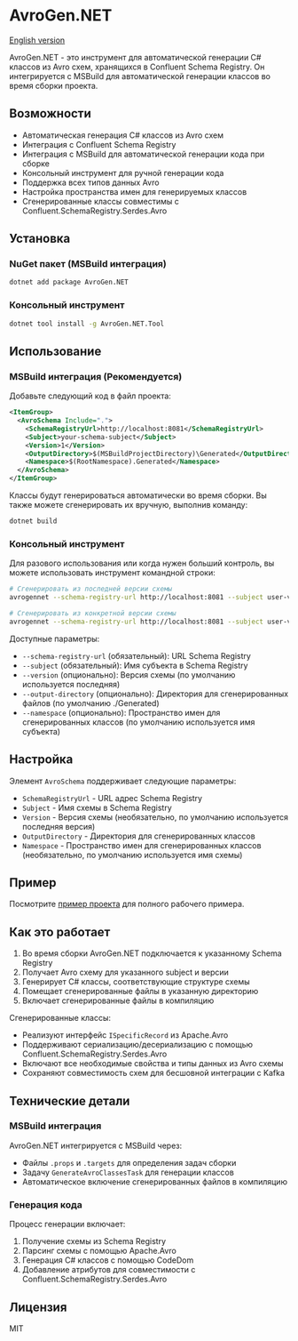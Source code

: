 # AvroGen.NET

[English version](README.md)

AvroGen.NET - это инструмент для автоматической генерации C# классов из Avro схем, хранящихся в Confluent Schema Registry. Он интегрируется с MSBuild для автоматической генерации классов во время сборки проекта.

## Возможности

- Автоматическая генерация C# классов из Avro схем
- Интеграция с Confluent Schema Registry
- Интеграция с MSBuild для автоматической генерации кода при сборке
- Консольный инструмент для ручной генерации кода
- Поддержка всех типов данных Avro
- Настройка пространства имен для генерируемых классов
- Сгенерированные классы совместимы с Confluent.SchemaRegistry.Serdes.Avro

## Установка

### NuGet пакет (MSBuild интеграция)

```bash
dotnet add package AvroGen.NET
```

### Консольный инструмент

```bash
dotnet tool install -g AvroGen.NET.Tool
```

## Использование

### MSBuild интеграция (Рекомендуется)

Добавьте следующий код в файл проекта:

```xml
<ItemGroup>
  <AvroSchema Include=".">
    <SchemaRegistryUrl>http://localhost:8081</SchemaRegistryUrl>
    <Subject>your-schema-subject</Subject>
    <Version>1</Version>
    <OutputDirectory>$(MSBuildProjectDirectory)\Generated</OutputDirectory>
    <Namespace>$(RootNamespace).Generated</Namespace>
  </AvroSchema>
</ItemGroup>
```

Классы будут генерироваться автоматически во время сборки. Вы также можете сгенерировать их вручную, выполнив команду:

```bash
dotnet build
```

### Консольный инструмент

Для разового использования или когда нужен больший контроль, вы можете использовать инструмент командной строки:

```bash
# Сгенерировать из последней версии схемы
avrogennet --schema-registry-url http://localhost:8081 --subject user-value --output-directory ./Generated

# Сгенерировать из конкретной версии схемы
avrogennet --schema-registry-url http://localhost:8081 --subject user-value --version 1 --output-directory ./Generated --namespace MyCompany.Models
```

Доступные параметры:
- `--schema-registry-url` (обязательный): URL Schema Registry
- `--subject` (обязательный): Имя субъекта в Schema Registry
- `--version` (опционально): Версия схемы (по умолчанию используется последняя)
- `--output-directory` (опционально): Директория для сгенерированных файлов (по умолчанию ./Generated)
- `--namespace` (опционально): Пространство имен для сгенерированных классов (по умолчанию используется имя субъекта)

## Настройка

Элемент `AvroSchema` поддерживает следующие параметры:

- `SchemaRegistryUrl` - URL адрес Schema Registry
- `Subject` - Имя схемы в Schema Registry
- `Version` - Версия схемы (необязательно, по умолчанию используется последняя версия)
- `OutputDirectory` - Директория для сгенерированных классов
- `Namespace` - Пространство имен для сгенерированных классов (необязательно, по умолчанию используется имя схемы)

## Пример

Посмотрите [пример проекта](examples/AvroGen.NET.Example) для полного рабочего примера.

## Как это работает

1. Во время сборки AvroGen.NET подключается к указанному Schema Registry
2. Получает Avro схему для указанного subject и версии
3. Генерирует C# классы, соответствующие структуре схемы
4. Помещает сгенерированные файлы в указанную директорию
5. Включает сгенерированные файлы в компиляцию

Сгенерированные классы:
- Реализуют интерфейс `ISpecificRecord` из Apache.Avro
- Поддерживают сериализацию/десериализацию с помощью Confluent.SchemaRegistry.Serdes.Avro
- Включают все необходимые свойства и типы данных из Avro схемы
- Сохраняют совместимость схем для бесшовной интеграции с Kafka

## Технические детали

### MSBuild интеграция

AvroGen.NET интегрируется с MSBuild через:
- Файлы `.props` и `.targets` для определения задач сборки
- Задачу `GenerateAvroClassesTask` для генерации классов
- Автоматическое включение сгенерированных файлов в компиляцию

### Генерация кода

Процесс генерации включает:
1. Получение схемы из Schema Registry
2. Парсинг схемы с помощью Apache.Avro
3. Генерация C# классов с помощью CodeDom
4. Добавление атрибутов для совместимости с Confluent.SchemaRegistry.Serdes.Avro

## Лицензия

MIT
